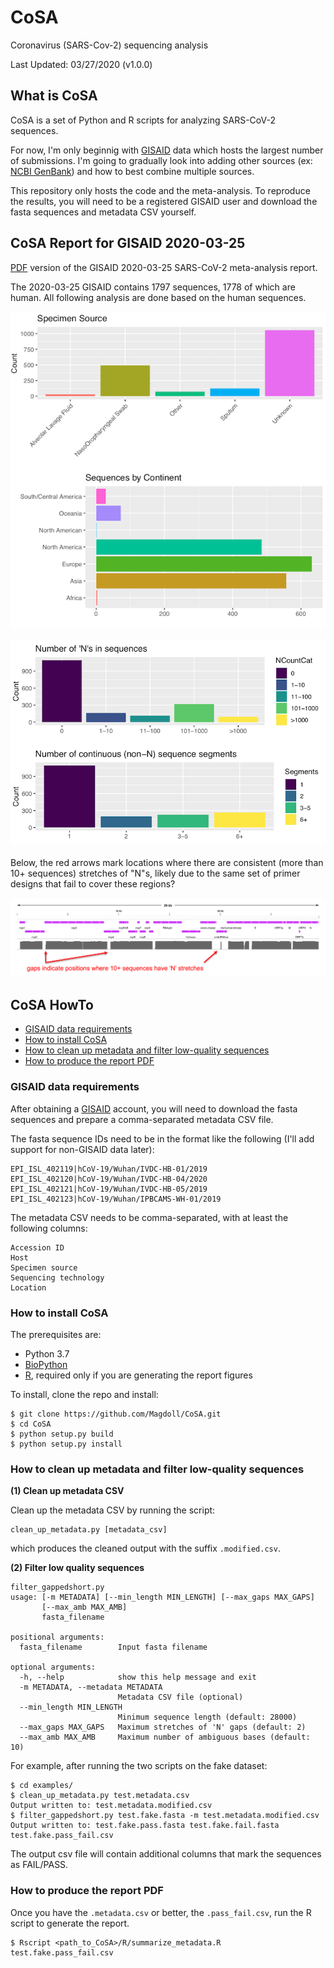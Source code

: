 # CoSA
Coronavirus (SARS-Cov-2) sequencing analysis

Last Updated: 03/27/2020 (v1.0.0)   

## What is CoSA

CoSA is a set of Python and R scripts for analyzing SARS-CoV-2 sequences. 

For now, I'm only beginnig with [GISAID](http://gisaid.org/) data which hosts the largest number of submissions. I'm going to gradually look into adding other sources (ex: [NCBI GenBank](https://www.ncbi.nlm.nih.gov/genbank/sars-cov-2-seqs/)) and how to best combine multiple sources.

This repository only hosts the code and the meta-analysis. 
To reproduce the results, you will need to be a registered GISAID user and download the fasta sequences and metadata CSV yourself.

## CoSA Report for GISAID 2020-03-25

[PDF](https://www.dropbox.com/s/e1rqbk826uepdhz/gisaid_metadata_report.pdf?dl=0) version of the GISAID 2020-03-25 SARS-CoV-2 meta-analysis report.

The 2020-03-25 GISAID contains 1797 sequences, 1778 of which are human. All following analysis are done based on the human sequences.

![](https://github.com/Magdoll/CoSA/blob/master/latest_report/Screenshot%202020-03-27%2019.11.15.png?raw=true)

![](https://github.com/Magdoll/CoSA/blob/master/latest_report/Screenshot%202020-03-28%2005.59.45.png?raw=true)


Below, the red arrows mark locations where there are consistent (more than 10+ sequences) stretches of "N"s, likely due to the same set of primer designs that fail to cover these regions?

![](https://github.com/Magdoll/CoSA/blob/master/latest_report/Screenshot%202020-03-28%2006.04.33.png?raw=true)


## CoSA HowTo

* <a href="req">GISAID data requirements</a>
* <a href="install">How to install CoSA</a>
* <a href="filter">How to clean up metadata and filter low-quality sequences</a>
* <a href="report">How to produce the report PDF</a>

<a name="req"/>

### GISAID data requirements

After obtaining a [GISAID](http://gisaid.org/) account, you will need to 
download the fasta sequences and prepare a comma-separated metadata CSV file.

The fasta sequence IDs need to be in the format like the following (I'll add support for non-GISAID data later):
```
EPI_ISL_402119|hCoV-19/Wuhan/IVDC-HB-01/2019
EPI_ISL_402120|hCoV-19/Wuhan/IVDC-HB-04/2020
EPI_ISL_402121|hCoV-19/Wuhan/IVDC-HB-05/2019
EPI_ISL_402123|hCoV-19/Wuhan/IPBCAMS-WH-01/2019
```

The metadata CSV needs to be comma-separated, with at least the following columns:
```
Accession ID
Host
Specimen source
Sequencing technology
Location
```

<a name="install"/>

### How to install CoSA

The prerequisites are:
* Python 3.7
* [BioPython](https://biopython.org/)
* [R](https://www.r-project.org/), required only if you are generating the report figures

To install, clone the repo and install:

```
$ git clone https://github.com/Magdoll/CoSA.git
$ cd CoSA
$ python setup.py build
$ python setup.py install
```

<a name="filter"/>

### How to clean up metadata and filter low-quality sequences

**(1) Clean up metadata CSV**

Clean up the metadata CSV by running the script:
```
clean_up_metadata.py [metadata_csv]
```

which produces the cleaned output with the suffix `.modified.csv`.

**(2) Filter low quality sequences**

```
filter_gappedshort.py 
usage: [-m METADATA] [--min_length MIN_LENGTH] [--max_gaps MAX_GAPS]
       [--max_amb MAX_AMB]
       fasta_filename

positional arguments:
  fasta_filename        Input fasta filename

optional arguments:
  -h, --help            show this help message and exit
  -m METADATA, --metadata METADATA
                        Metadata CSV file (optional)
  --min_length MIN_LENGTH
                        Minimum sequence length (default: 28000)
  --max_gaps MAX_GAPS   Maximum stretches of 'N' gaps (default: 2)
  --max_amb MAX_AMB     Maximum number of ambiguous bases (default: 10)
```

For example, after running the two scripts on the fake dataset:

```
$ cd examples/
$ clean_up_metadata.py test.metadata.csv 
Output written to: test.metadata.modified.csv
$ filter_gappedshort.py test.fake.fasta -m test.metadata.modified.csv 
Output written to: test.fake.pass.fasta test.fake.fail.fasta test.fake.pass_fail.csv
``` 

The output csv file will contain additional columns that mark the sequences as FAIL/PASS.

<a name="report"/>
 
### How to produce the report PDF

Once you have the `.metadata.csv` or better, the `.pass_fail.csv`, run the R script to generate the report.

```
$ Rscript <path_to_CoSA>/R/summarize_metadata.R test.fake.pass_fail.csv
```
